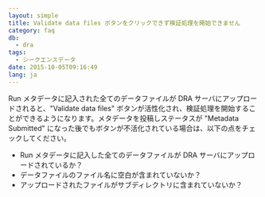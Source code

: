 ```yaml
---
layout: simple
title: Validate data files ボタンをクリックできず検証処理を開始できません
category: faq
db:
  - dra
tags: 
  - シークエンスデータ
date: 2015-10-05T09:16:49
lang: ja
---
```


Run メタデータに記入された全てのデータファイルが DRA サーバにアップロードされると、"Validate data files" ボタンが活性化され、検証処理を開始することができるようになります。メタデータを投稿しステータスが "Metadata Submitted" になった後でもボタンが不活化されている場合は、以下の点をチェックしてください。
- Run メタデータに記入した全てのデータファイルが DRA サーバにアップロードされているか？
- データファイルのファイル名に空白が含まれていないか？
- アップロードされたファイルがサブディレクトリに含まれていないか？

